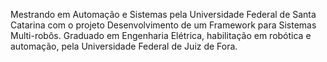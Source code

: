Mestrando em Automação e Sistemas pela Universidade Federal de Santa Catarina com o projeto Desenvolvimento de um Framework para Sistemas Multi-robôs. Graduado em Engenharia Elétrica, habilitação em robótica e automação, pela Universidade Federal de Juiz de Fora.  
